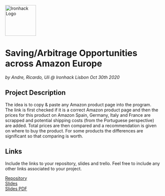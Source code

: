 <img src="https://bit.ly/2VnXWr2" alt="Ironhack Logo" width="100"/>

# Saving/Arbitrage Opportunities across Amazon Europe
*by Andre, Ricardo, Uli @ Ironhack Lisbon Oct 30th 2020*

## Project Description
The idea is to copy & paste any Amazon product page into the program. The link is first checked if it is a correct Amazon product page and then the prices for this product on Amazon Spain, Germany, Italy and France are scrapped and potential shipping costs (from the Portuguese perspective) are added. Total prices are then compared and a recommendation is given on where to buy the product. For some products the differences are significant so that comparing is worth.

## Links
Include the links to your repository, slides and trello. Feel free to include any other links associated to your project. 

[Repository](https://github.com/ulrichglass/Ironhack-Project-3-Web-Scrapping/)  
[Slides](https://docs.google.com/presentation/d/173gNB4TTmLfCXiD35qMGrNsKmOZzwck7Vpn3RXUGMfw/edit?usp=sharing)  
[Slides PDF](Presentation.pdf)  

